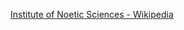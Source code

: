 ﻿[Institute of Noetic Sciences - Wikipedia](https://en.wikipedia.org/wiki/Institute_of_Noetic_Sciences)